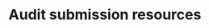---
layout: resources_page.njk
title: Audit submission resources
header: Audit submission resources
description: We’re here to help make your audit submission as easy as possible. Use our submission resources to complete the process.
collectionName: resources, submission
faqLink: https://example.com
meta:
  name: Audit submission resources
  description: Tools and resources for successfully submiting your single audit package to the Federal Audit Clearinghouse.
---